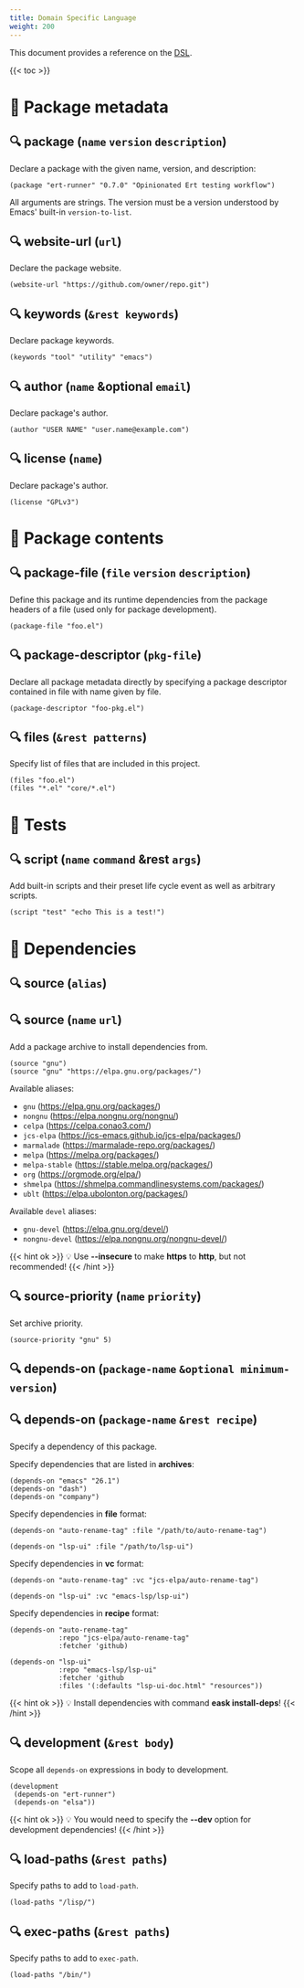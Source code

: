 ```yaml
---
title: Domain Specific Language
weight: 200
---
```


This document provides a reference on the [DSL](https://en.wikipedia.org/wiki/Domain-specific_language).

{{< toc >}}

# 🚩 Package metadata

## 🔍 **package** (`name` `version` `description`)

Declare a package with the given name, version, and description:

```elisp
(package "ert-runner" "0.7.0" "Opinionated Ert testing workflow")
```

All arguments are strings. The version must be a version understood by Emacs'
built-in `version-to-list`.

## 🔍 **website-url** (`url`)

Declare the package website.

```elisp
(website-url "https://github.com/owner/repo.git")
```

## 🔍 **keywords** (`&rest keywords`)

Declare package keywords.

```elisp
(keywords "tool" "utility" "emacs")
```

## 🔍 **author** (`name` &optional `email`)

Declare package's author.

```elisp
(author "USER NAME" "user.name@example.com")
```

## 🔍 **license** (`name`)

Declare package's author.

```elisp
(license "GPLv3")
```

# 🚩 Package contents

## 🔍 **package-file** (`file` `version` `description`)

Define this package and its runtime dependencies from the package headers
of a file (used only for package development).

```elisp
(package-file "foo.el")
```

## 🔍 **package-descriptor** (`pkg-file`)

Declare all package metadata directly by specifying a package descriptor
contained in file with name given by file.

```elisp
(package-descriptor "foo-pkg.el")
```

## 🔍 **files** (`&rest patterns`)

Specify list of files that are included in this project.

```elisp
(files "foo.el")
(files "*.el" "core/*.el")
```

# 🚩 Tests

## 🔍 **script** (`name` `command` &rest `args`)

Add built-in scripts and their preset life cycle event as well as arbitrary
scripts.

```elisp
(script "test" "echo This is a test!")
```

# 🚩 Dependencies

## 🔍 **source** (`alias`)

## 🔍 **source** (`name` `url`)

Add a package archive to install dependencies from.

```elisp
(source "gnu")
(source "gnu" "https://elpa.gnu.org/packages/")
```

Available aliases:

- `gnu` (https://elpa.gnu.org/packages/)
- `nongnu` (https://elpa.nongnu.org/nongnu/)
- `celpa` (https://celpa.conao3.com/)
- `jcs-elpa` (https://jcs-emacs.github.io/jcs-elpa/packages/)
- `marmalade` (https://marmalade-repo.org/packages/)
- `melpa` (https://melpa.org/packages/)
- `melpa-stable` (https://stable.melpa.org/packages/)
- `org` (https://orgmode.org/elpa/)
- `shmelpa` (https://shmelpa.commandlinesystems.com/packages/)
- `ublt` (https://elpa.ubolonton.org/packages/)

Available `devel` aliases:

- `gnu-devel` (https://elpa.gnu.org/devel/)
- `nongnu-devel` (https://elpa.nongnu.org/nongnu-devel/)

{{< hint ok >}}
💡 Use **--insecure** to make **https** to **http**, but not recommended!
{{< /hint >}}

## 🔍 **source-priority** (`name` `priority`)

Set archive priority.

```elisp
(source-priority "gnu" 5)
```

## 🔍 **depends-on** (`package-name` `&optional minimum-version`)

## 🔍 **depends-on** (`package-name` `&rest recipe`)

Specify a dependency of this package.

Specify dependencies that are listed in **archives**:

```elisp
(depends-on "emacs" "26.1")
(depends-on "dash")
(depends-on "company")
```

Specify dependencies in **file** format:

```elisp
(depends-on "auto-rename-tag" :file "/path/to/auto-rename-tag")

(depends-on "lsp-ui" :file "/path/to/lsp-ui")
```

Specify dependencies in **vc** format:

```elisp
(depends-on "auto-rename-tag" :vc "jcs-elpa/auto-rename-tag")

(depends-on "lsp-ui" :vc "emacs-lsp/lsp-ui")
```

Specify dependencies in **recipe** format:

```elisp
(depends-on "auto-rename-tag"
            :repo "jcs-elpa/auto-rename-tag"
            :fetcher 'github)

(depends-on "lsp-ui"
            :repo "emacs-lsp/lsp-ui"
            :fetcher 'github
            :files '(:defaults "lsp-ui-doc.html" "resources"))
```

{{< hint ok >}}
💡 Install dependencies with command **eask install-deps**!
{{< /hint >}}

## 🔍 **development** (`&rest body`)

Scope all `depends-on` expressions in body to development.

```elisp
(development
 (depends-on "ert-runner")
 (depends-on "elsa"))
```

{{< hint ok >}}
💡 You would need to specify the **--dev** option for development dependencies!
{{< /hint >}}

## 🔍 **load-paths** (`&rest paths`)

Specify paths to add to `load-path`.

```elisp
(load-paths "/lisp/")
```

## 🔍 **exec-paths** (`&rest paths`)

Specify paths to add to `exec-path`.

```elisp
(load-paths "/bin/")
```
